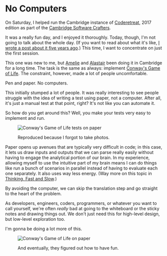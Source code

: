 # No Computers

On Saturday, I helped run the Cambridge instance of [Coderetreat][], 2017 edition as part of the [Cambridge Software Crafters][].

It was a really fun day, and I enjoyed it thoroughly. Today, though, I'm not going to talk about the whole day. (If you want to read about what it's like, [I wrote a post about it five years ago][Post: Global Day of Coderetreat].) This time, I want to concentrate on just the first session.

This one was new to me, but [Amelie][@AmelieCornelis] and [Alastair][@alastairs] been doing it in Cambridge for a long time. The task is the same as always: implement [Conway's Game of Life][]. The constraint, however, made a lot of people uncomfortable.

Pen and paper. No computers.

This initially stumped a lot of people. It was really interesting to see people struggle with the idea of writing a test using paper, not a computer. After all, it's just a manual test at that point, right? It's not like you can automate it.

So how do you get around this? Well, you make your tests very easy to implement and run.

<figure>
  <p><img src="http://assets.monospacedmonologues.com/2017-11-22+-+conways-game-of-life-tests-on-paper.jpg" alt="Conway's Game of Life tests on paper"/></p>
  <figcaption>Reproduced because I forgot to take photos.</figcaption>
</figure>

Paper opens up avenues that are typically very difficult in code; in this case, it lets us draw inputs and outputs that we can parse really easily without having to engage the analytical portion of our brain. In my experience, allowing myself to use the intuitive part of my brain means I can do things like run a bunch of scenarios in parallel instead of having to evaluate each one separately. It also uses way less energy. (Way more on this topic in [Thinking, Fast and Slow][].)

By avoiding the computer, we can skip the translation step and go straight to the heart of the problem.

As developers, engineers, coders, programmers, or whatever you want to call yourself, we're often *really* bad at going to the whiteboard or the sticky notes and drawing things out. We don't just need this for high-level design, but low-level exploration too.

I'm gonna be doing a lot more of this.

<figure>
  <p><img src="http://assets.monospacedmonologues.com/2017-11-22+-+conways-game-of-life-on-paper.jpg" alt="Conway's Game of Life on paper"/></p>
  <figcaption>And eventually, they figured out how to have fun.</figcaption>
</figure>

[@AmelieCornelis]: https://twitter.com/AmelieCornelis
[@alastairs]: https://twitter.com/alastairs
[Cambridge Software Crafters]: https://www.meetup.com/Cambridge-Software-Crafters/
[Coderetreat]: http://coderetreat.org/
[Conway's Game of Life]: http://monospacedmonologues.com/post/13794728271/global-day-of-coderetreat
[Post: Global Day of Coderetreat]: http://monospacedmonologues.com/post/13794728271/global-day-of-coderetreat
[Thinking, Fast and Slow]: http://amzn.to/2AZD9M7
